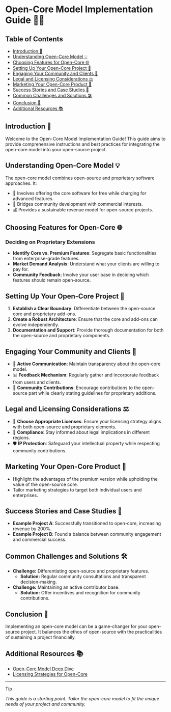# Open-Core Model Implementation Guide 🚀🔐

## Table of Contents
- [Introduction 📘](#introduction-)
- [Understanding Open-Core Model 💡](#understanding-open-core-model-)
- [Choosing Features for Open-Core 🌐](#choosing-features-for-open-core-)
- [Setting Up Your Open-Core Project 🚀](#setting-up-your-open-core-project-)
- [Engaging Your Community and Clients 🤗](#engaging-your-community-and-clients-)
- [Legal and Licensing Considerations ⚖️](#legal-and-licensing-considerations-)
- [Marketing Your Open-Core Product 📣](#marketing-your-open-core-product-)
- [Success Stories and Case Studies 🌟](#success-stories-and-case-studies-)
- [Common Challenges and Solutions 🛠️](#common-challenges-and-solutions-)
- [Conclusion 🌈](#conclusion-)
- [Additional Resources 📚](#additional-resources-)

## Introduction 📘
Welcome to the Open-Core Model Implementation Guide! This guide aims to provide comprehensive instructions and best practices for integrating the open-core model into your open-source project.

## Understanding Open-Core Model 💡
The open-core model combines open-source and proprietary software approaches. It:
- 🧩 Involves offering the core software for free while charging for advanced features.
- 🌉 Bridges community development with commercial interests.
- 💰 Provides a sustainable revenue model for open-source projects.

## Choosing Features for Open-Core 🌐
### Deciding on Proprietary Extensions
- **Identify Core vs. Premium Features**: Segregate basic functionalities from enterprise-grade features.
- **Market Demand Analysis**: Understand what your clients are willing to pay for.
- **Community Feedback**: Involve your user base in deciding which features should remain open-source.

## Setting Up Your Open-Core Project 🚀
1. **Establish a Clear Boundary**: Differentiate between the open-source core and proprietary add-ons.
2. **Create a Robust Architecture**: Ensure that the core and add-ons can evolve independently.
3. **Documentation and Support**: Provide thorough documentation for both the open-source and proprietary components.

## Engaging Your Community and Clients 🤗
- 💬 **Active Communication**: Maintain transparency about the open-core model.
- 📊 **Feedback Mechanism**: Regularly gather and incorporate feedback from users and clients.
- 🤝 **Community Contributions**: Encourage contributions to the open-source part while clearly stating guidelines for proprietary additions.

## Legal and Licensing Considerations ⚖️
- 📜 **Choose Appropriate Licenses**: Ensure your licensing strategy aligns with both open-source and proprietary elements.
- 📌 **Compliance**: Stay informed about legal implications in different regions.
- 🛡️ **IP Protection**: Safeguard your intellectual property while respecting community contributions.

## Marketing Your Open-Core Product 📣
- Highlight the advantages of the premium version while upholding the value of the open-source core.
- Tailor marketing strategies to target both individual users and enterprises.

## Success Stories and Case Studies 🌟
- **Example Project A**: Successfully transitioned to open-core, increasing revenue by 200%.
- **Example Project B**: Found a balance between community engagement and commercial success.

## Common Challenges and Solutions 🛠️
- **Challenge:** Differentiating open-source and proprietary features.
    - **Solution:** Regular community consultations and transparent decision-making.
- **Challenge:** Maintaining an active contributor base.
    - **Solution:** Offer incentives and recognition for community contributions.

## Conclusion 🌈
Implementing an open-core model can be a game-changer for your open-source project. It balances the ethos of open-source with the practicalities of sustaining a project financially.

## Additional Resources 📚
- [Open-Core Model Deep Dive](https://www.opencoremodel.com/)
- [Licensing Strategies for Open-Core](https://www.licensingguide.org/)

---

> [!TIP]  
> *This guide is a starting point. Tailor the open-core model to fit the unique needs of your project and community.*